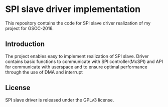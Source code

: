<h1>SPI slave driver implementation</h1>
This repository contains the code for SPI slave driver realization of my project for GSOC-2016.

<h2>Introduction</h2>
The project enables easy to implement realization of SPI slave.
Driver contains basic functions to communicate with SPI controller(McSPI) 
and API for communicate with userspace and to ensure optimal performance 
through the use of DMA and interrupt

<h2>License</h2>
SPI slave driver is released under the GPLv3 license.



